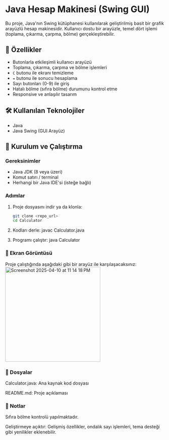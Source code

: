 # Java Hesap Makinesi (Swing GUI)

Bu proje, Java'nın Swing kütüphanesi kullanılarak geliştirilmiş basit bir grafik arayüzlü hesap makinesidir. Kullanıcı dostu bir arayüzle, temel dört işlemi (toplama, çıkarma, çarpma, bölme) gerçekleştirebilir.

## 🎯 Özellikler

- Butonlarla etkileşimli kullanıcı arayüzü
- Toplama, çıkarma, çarpma ve bölme işlemleri
- `C` butonu ile ekranı temizleme
- `=` butonu ile sonucu hesaplama
- Sayı butonları (0-9) ile giriş
- Hatalı bölme (sıfıra bölme) durumunu kontrol etme
- Responsive ve anlaşılır tasarım

## 🛠 Kullanılan Teknolojiler

- Java
- Java Swing (GUI Arayüz)

## 🚀 Kurulum ve Çalıştırma

### Gereksinimler
- Java JDK (8 veya üzeri)
- Komut satırı / terminal
- Herhangi bir Java IDE'si (isteğe bağlı)

### Adımlar

1. Proje dosyasını indir ya da klonla:
   ```bash
   git clone <repo_url>
   cd Calculator

2. Kodları derle:
    javac Calculator.java

3. Programı çalıştır:
    java Calculator

### 🧪 Ekran Görüntüsü
Proje çalıştığında aşağıdaki gibi bir arayüz ile karşılaşacaksınız:
<img width="301" alt="Screenshot 2025-04-10 at 11 14 18 PM" src="https://github.com/user-attachments/assets/e9cfbad9-788d-4cf6-9b4c-4ffe260d7dbf" />


### 📁 Dosyalar
Calculator.java: Ana kaynak kod dosyası

README.md: Proje açıklaması

### 📌 Notlar
Sıfıra bölme kontrolü yapılmaktadır.

Geliştirmeye açıktır: Gelişmiş özellikler, ondalık sayı işlemleri, tema desteği gibi yenilikler eklenebilir.